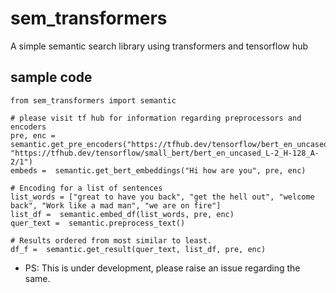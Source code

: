# sem_transformers
A simple semantic search library using transformers and tensorflow hub

## sample code 
```
from sem_transformers import semantic

# please visit tf hub for information regarding preprocessors and encoders
pre, enc =  semantic.get_pre_encoders("https://tfhub.dev/tensorflow/bert_en_uncased_preprocess/3", "https://tfhub.dev/tensorflow/small_bert/bert_en_uncased_L-2_H-128_A-2/1")
embeds =  semantic.get_bert_embeddings("Hi how are you", pre, enc)

# Encoding for a list of sentences
list_words = ["great to have you back", "get the hell out", "welcome back", "Work like a mad man", "we are on fire"]
list_df =  semantic.embed_df(list_words, pre, enc)
quer_text =  semantic.preprocess_text()

# Results ordered from most similar to least. 
df_f =  semantic.get_result(quer_text, list_df, pre, enc)
```
- PS: This is under development, please raise an issue regarding the same. 
